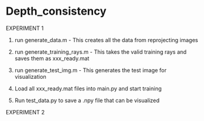 # Depth_consistency

EXPERIMENT 1
1. run generate_data.m - This creates all the data from reprojecting images
2. run generate_training_rays.m - This takes the valid training rays and saves them as xxx_ready.mat
3. run generate_test_img.m - This generates the test image for visualization

4. Load all xxx_ready.mat files into main.py and start training
5. Run test_data.py to save a .npy file that can be visualized

EXPERIMENT 2
